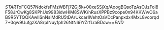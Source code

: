 $START$xFCQ57NdokfsFMzWBFj7ZGj5k+00xeSSjXq/AoogBQsoTzAsOJzFol8F58JrCwKg8SKPhUs9983idwHlM8SWK/hRusXPPBz9cope0n94KKWwO6aB9R5YTQQKAwIlSnNsiMdRU5tDArUkcarIlVehtOaVDcPanpxdx4MxL8vcorqd7+0qw9UufgzXA8rpINuyfph26NtNI9YrZrfLraBDcw==$END$